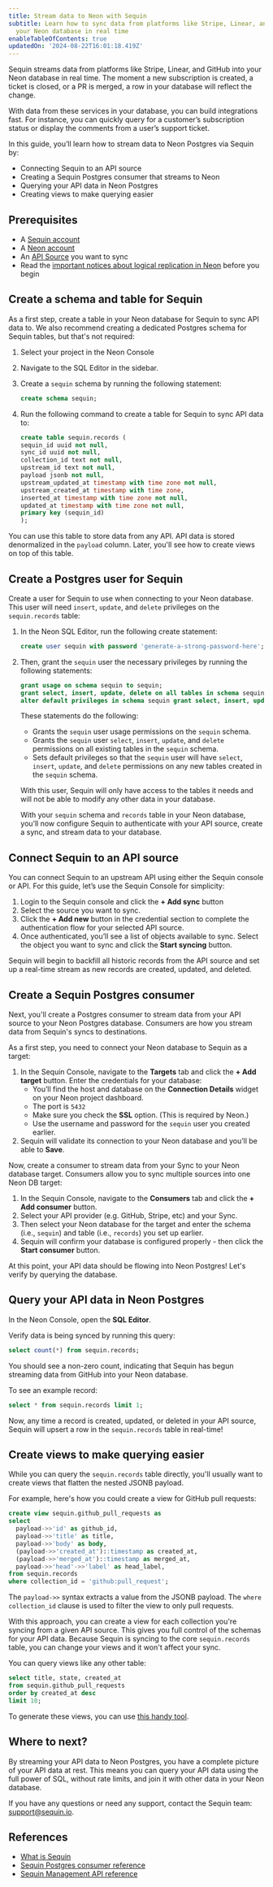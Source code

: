 ```yaml
---
title: Stream data to Neon with Sequin
subtitle: Learn how to sync data from platforms like Stripe, Linear, and GitHub into
  your Neon database in real time
enableTableOfContents: true
updatedOn: '2024-08-22T16:01:18.419Z'
---
```


<LRBeta/>

Sequin streams data from platforms like Stripe, Linear, and GitHub into your Neon database in real time. The moment a new subscription is created, a ticket is closed, or a PR is merged, a row in your database will reflect the change.

With data from these services in your database, you can build integrations fast. For instance, you can quickly query for a customer’s subscription status or display the comments from a user’s support ticket.

In this guide, you’ll learn how to stream data to Neon Postgres via Sequin by:

- Connecting Sequin to an API source
- Creating a Sequin Postgres consumer that streams to Neon
- Querying your API data in Neon Postgres
- Creating views to make querying easier

## Prerequisites

- A [Sequin account](https://console.sequin.io/signup)
- A [Neon account](https://console.neon.tech/)
- An [API Source](https://sequin.io/integrations) you want to sync
- Read the [important notices about logical replication in Neon](/docs/guides/logical-replication-neon#important-notices) before you begin

## Create a schema and table for Sequin

As a first step, create a table in your Neon database for Sequin to sync API data to. We also recommend creating a dedicated Postgres schema for Sequin tables, but that's not required:

1. Select your project in the Neon Console
2. Navigate to the SQL Editor in the sidebar.
3. Create a `sequin` schema by running the following statement:

   ```sql
   create schema sequin;
   ```

4. Run the following command to create a table for Sequin to sync API data to:

   ```sql
   create table sequin.records (
   sequin_id uuid not null,
   sync_id uuid not null,
   collection_id text not null,
   upstream_id text not null,
   payload jsonb not null,
   upstream_updated_at timestamp with time zone not null,
   upstream_created_at timestamp with time zone,
   inserted_at timestamp with time zone not null,
   updated_at timestamp with time zone not null,
   primary key (sequin_id)
   );
   ```

You can use this table to store data from any API. API data is stored denormalized in the `payload` column. Later, you'll see how to create views on top of this table.

## Create a Postgres user for Sequin

Create a user for Sequin to use when connecting to your Neon database. This user will need `insert`, `update`, and `delete` privileges on the `sequin.records` table:

1. In the Neon SQL Editor, run the following create statement:

   ```sql
   create user sequin with password 'generate-a-strong-password-here';
   ```

2. Then, grant the `sequin` user the necessary privileges by running the following statements:

   ```sql
   grant usage on schema sequin to sequin;
   grant select, insert, update, delete on all tables in schema sequin to sequin;
   alter default privileges in schema sequin grant select, insert, update, delete on tables to sequin;
   ```

   These statements do the following:

   - Grants the `sequin` user usage permissions on the `sequin` schema.
   - Grants the `sequin` user `select`, `insert`, `update`, and `delete` permissions on all existing tables in the `sequin` schema.
   - Sets default privileges so that the `sequin` user will have `select`, `insert`, `update`, and `delete` permissions on any new tables created in the `sequin` schema.

   With this user, Sequin will only have access to the tables it needs and will not be able to modify any other data in your database.

   With your `sequin` schema and `records` table in your Neon database, you’ll now configure Sequin to authenticate with your API source, create a sync, and stream data to your database.

## Connect Sequin to an API source

You can connect Sequin to an upstream API using either the Sequin console or API. For this guide, let’s use the Sequin Console for simplicity:

1. Login to the Sequin console and click the **+ Add sync** button
2. Select the source you want to sync.
3. Click the **+ Add new** button in the credential section to complete the authentication flow for your selected API source.
4. Once authenticated, you’ll see a list of objects available to sync. Select the object you want to sync and click the **Start syncing** button.

Sequin will begin to backfill all historic records from the API source and set up a real-time stream as new records are created, updated, and deleted.

## Create a Sequin Postgres consumer

Next, you'll create a Postgres consumer to stream data from your API source to your Neon Postgres database. Consumers are how you stream data from Sequin's syncs to destinations.

As a first step, you need to connect your Neon database to Sequin as a target:

1. In the Sequin Console, navigate to the **Targets** tab and click the **+ Add target** button. Enter the credentials for your database:
   - You’ll find the host and database on the **Connection Details** widget on your Neon project dashboard.
   - The port is `5432`
   - Make sure you check the **SSL** option. (This is required by Neon.)
   - Use the username and password for the `sequin` user you created earlier.
2. Sequin will validate its connection to your Neon database and you’ll be able to **Save**.

Now, create a consumer to stream data from your Sync to your Neon database target. Consumers allow you to sync multiple sources into one Neon DB target:

1. In the Sequin Console, navigate to the **Consumers** tab and click the **+ Add consumer** button.
2. Select your API provider (e.g. GitHub, Stripe, etc) and your Sync.
3. Then select your Neon database for the target and enter the schema (i.e., `sequin`) and table (i.e., `records`) you set up earlier.
4. Sequin will confirm your database is configured properly - then click the **Start consumer** button.

At this point, your API data should be flowing into Neon Postgres! Let's verify by querying the database.

## Query your API data in Neon Postgres

In the Neon Console, open the **SQL Editor**.

Verify data is being synced by running this query:

```sql
select count(*) from sequin.records;
```

You should see a non-zero count, indicating that Sequin has begun streaming data from GitHub into your Neon database.

To see an example record:

```sql
select * from sequin.records limit 1;
```

Now, any time a record is created, updated, or deleted in your API source, Sequin will upsert a row in the `sequin.records` table in real-time!

## Create views to make querying easier

While you can query the `sequin.records` table directly, you'll usually want to create views that flatten the nested JSONB payload.

For example, here's how you could create a view for GitHub pull requests:

```sql
create view sequin.github_pull_requests as
select
  payload->>'id' as github_id,
  payload->>'title' as title,
  payload->>'body' as body,
  (payload->>'created_at')::timestamp as created_at,
  (payload->>'merged_at')::timestamp as merged_at,
  payload->>'head'->>'label' as head_label,
from sequin.records
where collection_id = 'github:pull_request';
```

The `payload->>` syntax extracts a value from the JSONB payload. The `where collection_id` clause is used to filter the view to only pull requests.

With this approach, you can create a view for each collection you're syncing from a given API source. This gives you full control of the schemas for your API data. Because Sequin is syncing to the core `sequin.records` table, you can change your views and it won't affect your sync.

You can query views like any other table:

```sql
select title, state, created_at
from sequin.github_pull_requests
order by created_at desc
limit 10;
```

To generate these views, you can use [this handy tool](https://materialize.com/docs/ingest-data/stripe/#json-parsing).

## Where to next?

By streaming your API data to Neon Postgres, you have a complete picture of your API data at rest. This means you can query your API data using the full power of SQL, without rate limits, and join it with other data in your Neon database.

If you have any questions or need any support, contact the Sequin team: [support@sequin.io](mailto:support@sequin.io).

## References

- [What is Sequin](https://sequin.io/docs/introduction)
- [Sequin Postgres consumer reference](https://sequin.io/docs/consumers/postgres)
- [Sequin Management API reference](https://sequin.io/docs/management-api/introduction)
